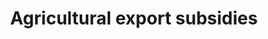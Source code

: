 ---
comments_and_limitations: Under review.
data_non_statistical: true
goal_meta_link: http://unstats.un.org/sdgs/files/metadata-compilation/Metadata-Goal-2.pdf
goal_meta_link_page: 18
graph: null
graph_status_notes: Redline
graph_title: Agricultural export subsidies
graph_type: null
graph_type_description: null
has_metadata: false
indicator: 2.b.2
indicator_definition: See https://unstats.un.org/sdgs/metadata/files/Metadata-02-0B-01.pdf.
indicator_name: Agricultural export subsidies
indicator_variable: null
layout: indicator
permalink: /2-b-2/
published: true
reporting_status: notstarted
sdg_goal: 2
source_active_1: true
source_notes_1: null
source_title_1: null
target: Correct and prevent trade restrictions and distortions in world agricultural
  markets, including through the parallel elimination of all forms of agricultural
  export subsidies and all export measures with equivalent effect, in accordance with
  the mandate of the Doha Development Round.
target_id: 2.b
title: Agricultural export subsidies
un_custodial_agency: WTO
un_designated_tier: '1'
variable_description: null
variable_notes: null
---